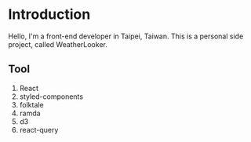 # Introduction

Hello, I'm a front-end developer in Taipei, Taiwan.
This is a personal side project, called WeatherLooker. 

## Tool

1. React 
2. styled-components
3. folktale
4. ramda
5. d3
6. react-query
